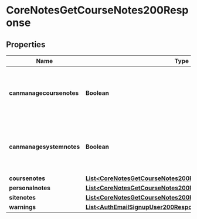 

# CoreNotesGetCourseNotes200Response


## Properties

| Name | Type | Description | Notes |
|------------ | ------------- | ------------- | -------------|
|**canmanagecoursenotes** | **Boolean** | Whether the user can manage notes at the given course. |  [optional] |
|**canmanagesystemnotes** | **Boolean** | Whether the user can manage notes at system level. |  [optional] |
|**coursenotes** | [**List&lt;CoreNotesGetCourseNotes200ResponseCoursenotesInner&gt;**](CoreNotesGetCourseNotes200ResponseCoursenotesInner.md) |  |  [optional] |
|**personalnotes** | [**List&lt;CoreNotesGetCourseNotes200ResponsePersonalnotesInner&gt;**](CoreNotesGetCourseNotes200ResponsePersonalnotesInner.md) |  |  [optional] |
|**sitenotes** | [**List&lt;CoreNotesGetCourseNotes200ResponsePersonalnotesInner&gt;**](CoreNotesGetCourseNotes200ResponsePersonalnotesInner.md) |  |  [optional] |
|**warnings** | [**List&lt;AuthEmailSignupUser200ResponseWarningsInner&gt;**](AuthEmailSignupUser200ResponseWarningsInner.md) |  |  [optional] |



